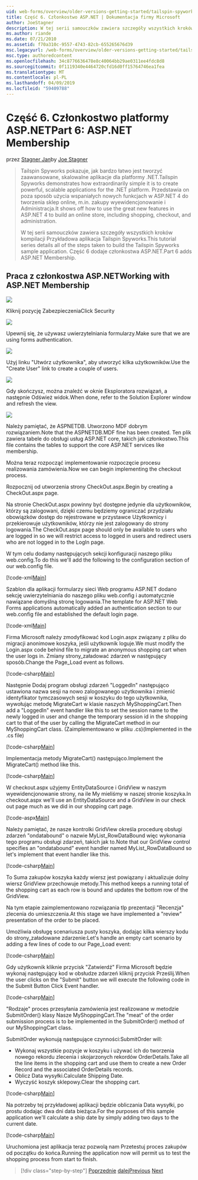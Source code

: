 ```yaml
---
uid: web-forms/overview/older-versions-getting-started/tailspin-spyworks/tailspin-spyworks-part-6
title: Część 6. Członkostwo ASP.NET | Dokumentacja firmy Microsoft
author: JoeStagner
description: W tej serii samouczków zawiera szczegóły wszystkich kroków kompilacji Przykładowa aplikacja Tailspin Spyworks. Część 6 dodaje członkostwa ASP.NET.
ms.author: riande
ms.date: 07/21/2010
ms.assetid: f70a310c-9557-4743-82cb-655265676d39
msc.legacyurl: /web-forms/overview/older-versions-getting-started/tailspin-spyworks/tailspin-spyworks-part-6
msc.type: authoredcontent
ms.openlocfilehash: 34c8776636478e8c40064bb29ae0311ee4fdc8d8
ms.sourcegitcommit: 0f1119340e4464720cfd16d0ff15764746ea1fea
ms.translationtype: MT
ms.contentlocale: pl-PL
ms.lasthandoff: 04/09/2019
ms.locfileid: "59409788"
---
```

# <a name="part-6-aspnet-membership"></a><span data-ttu-id="60b77-104">Część 6. Członkostwo platformy ASP.NET</span><span class="sxs-lookup"><span data-stu-id="60b77-104">Part 6: ASP.NET Membership</span></span>

<span data-ttu-id="60b77-105">przez [Stagner Jan](https://github.com/JoeStagner)</span><span class="sxs-lookup"><span data-stu-id="60b77-105">by [Joe Stagner](https://github.com/JoeStagner)</span></span>

> <span data-ttu-id="60b77-106">Tailspin Spyworks pokazuje, jak bardzo łatwo jest tworzyć zaawansowane, skalowalne aplikacje dla platformy .NET.</span><span class="sxs-lookup"><span data-stu-id="60b77-106">Tailspin Spyworks demonstrates how extraordinarily simple it is to create powerful, scalable applications for the .NET platform.</span></span> <span data-ttu-id="60b77-107">Przedstawia on poza sposób użycia wspaniałych nowych funkcjach w ASP.NET 4 do tworzenia sklep online, m.in. zakupy wyewidencjonowanie i Administracja.</span><span class="sxs-lookup"><span data-stu-id="60b77-107">It shows off how to use the great new features in ASP.NET 4 to build an online store, including shopping, checkout, and administration.</span></span>
> 
> <span data-ttu-id="60b77-108">W tej serii samouczków zawiera szczegóły wszystkich kroków kompilacji Przykładowa aplikacja Tailspin Spyworks.</span><span class="sxs-lookup"><span data-stu-id="60b77-108">This tutorial series details all of the steps taken to build the Tailspin Spyworks sample application.</span></span> <span data-ttu-id="60b77-109">Część 6 dodaje członkostwa ASP.NET.</span><span class="sxs-lookup"><span data-stu-id="60b77-109">Part 6 adds ASP.NET Membership.</span></span>


## <a id="_Toc260221672"></a>  <span data-ttu-id="60b77-110">Praca z członkostwa ASP.NET</span><span class="sxs-lookup"><span data-stu-id="60b77-110">Working with ASP.NET Membership</span></span>

![](tailspin-spyworks-part-6/_static/image1.png)

<span data-ttu-id="60b77-111">Kliknij pozycję Zabezpieczenia</span><span class="sxs-lookup"><span data-stu-id="60b77-111">Click Security</span></span>

![](tailspin-spyworks-part-6/_static/image1.jpg)

<span data-ttu-id="60b77-112">Upewnij się, że używasz uwierzytelniania formularzy.</span><span class="sxs-lookup"><span data-stu-id="60b77-112">Make sure that we are using forms authentication.</span></span>

![](tailspin-spyworks-part-6/_static/image2.jpg)

<span data-ttu-id="60b77-113">Użyj linku "Utwórz użytkownika", aby utworzyć kilka użytkowników.</span><span class="sxs-lookup"><span data-stu-id="60b77-113">Use the "Create User" link to create a couple of users.</span></span>

![](tailspin-spyworks-part-6/_static/image3.jpg)

<span data-ttu-id="60b77-114">Gdy skończysz, można znaleźć w oknie Eksploratora rozwiązań, a następnie Odśwież widok.</span><span class="sxs-lookup"><span data-stu-id="60b77-114">When done, refer to the Solution Explorer window and refresh the view.</span></span>

![](tailspin-spyworks-part-6/_static/image2.png)

<span data-ttu-id="60b77-115">Należy pamiętać, że ASPNETDB. Utworzono MDF dobrym rozwiązaniem.</span><span class="sxs-lookup"><span data-stu-id="60b77-115">Note that the ASPNETDB.MDF fine has been created.</span></span> <span data-ttu-id="60b77-116">Ten plik zawiera tabele do obsługi usług ASP.NET core, takich jak członkostwo.</span><span class="sxs-lookup"><span data-stu-id="60b77-116">This file contains the tables to support the core ASP.NET services like membership.</span></span>

<span data-ttu-id="60b77-117">Można teraz rozpocząć implementowanie rozpoczęcie procesu realizowania zamówienia.</span><span class="sxs-lookup"><span data-stu-id="60b77-117">Now we can begin implementing the checkout process.</span></span>

<span data-ttu-id="60b77-118">Rozpocznij od utworzenia strony CheckOut.aspx.</span><span class="sxs-lookup"><span data-stu-id="60b77-118">Begin by creating a CheckOut.aspx page.</span></span>

<span data-ttu-id="60b77-119">Na stronie CheckOut.aspx powinny być dostępne jedynie dla użytkowników, którzy są zalogowani, dzięki czemu będziemy ograniczać przydziału obowiązków dostęp do rejestrowane w przystawce Użytkownicy i przekierowuje użytkowników, którzy nie jest zalogowany do strony logowania.</span><span class="sxs-lookup"><span data-stu-id="60b77-119">The CheckOut.aspx page should only be available to users who are logged in so we will restrict access to logged in users and redirect users who are not logged in to the LogIn page.</span></span>

<span data-ttu-id="60b77-120">W tym celu dodamy następujących sekcji konfiguracji naszego pliku web.config.</span><span class="sxs-lookup"><span data-stu-id="60b77-120">To do this we'll add the following to the configuration section of our web.config file.</span></span>

[!code-xml[Main](tailspin-spyworks-part-6/samples/sample1.xml)]

<span data-ttu-id="60b77-121">Szablon dla aplikacji formularzy sieci Web programu ASP.NET dodano sekcję uwierzytelniania do naszego pliku web.config i automatycznie nawiązane domyślną stronę logowania.</span><span class="sxs-lookup"><span data-stu-id="60b77-121">The template for ASP.NET Web Forms applications automatically added an authentication section to our web.config file and established the default login page.</span></span>

[!code-xml[Main](tailspin-spyworks-part-6/samples/sample2.xml)]

<span data-ttu-id="60b77-122">Firma Microsoft należy zmodyfikować kod Login.aspx związany z pliku do migracji anonimowe koszyka, jeśli użytkownik loguje.</span><span class="sxs-lookup"><span data-stu-id="60b77-122">We must modify the Login.aspx code behind file to migrate an anonymous shopping cart when the user logs in.</span></span> <span data-ttu-id="60b77-123">Zmiany strony\_załadować zdarzeń w następujący sposób.</span><span class="sxs-lookup"><span data-stu-id="60b77-123">Change the Page\_Load event as follows.</span></span>

[!code-csharp[Main](tailspin-spyworks-part-6/samples/sample3.cs)]

<span data-ttu-id="60b77-124">Następnie Dodaj program obsługi zdarzeń "LoggedIn" następująco ustawiona nazwa sesji na nowo zalogowanego użytkownika i zmienić identyfikator tymczasowych sesji w koszyku do tego użytkownika, wywołując metodę MigrateCart w klasie naszych MyShoppingCart.</span><span class="sxs-lookup"><span data-stu-id="60b77-124">Then add a "LoggedIn" event handler like this to set the session name to the newly logged in user and change the temporary session id in the shopping cart to that of the user by calling the MigrateCart method in our MyShoppingCart class.</span></span> <span data-ttu-id="60b77-125">(Zaimplementowano w pliku .cs)</span><span class="sxs-lookup"><span data-stu-id="60b77-125">(Implemented in the .cs file)</span></span>

[!code-csharp[Main](tailspin-spyworks-part-6/samples/sample4.cs)]

<span data-ttu-id="60b77-126">Implementacja metody MigrateCart() następująco.</span><span class="sxs-lookup"><span data-stu-id="60b77-126">Implement the MigrateCart() method like this.</span></span>

[!code-csharp[Main](tailspin-spyworks-part-6/samples/sample5.cs)]

<span data-ttu-id="60b77-127">W checkout.aspx użyjemy EntityDataSource i GridView w naszym wyewidencjonowanie strony, na ile My mieliśmy w naszej stronie koszyka.</span><span class="sxs-lookup"><span data-stu-id="60b77-127">In checkout.aspx we'll use an EntityDataSource and a GridView in our check out page much as we did in our shopping cart page.</span></span>

[!code-aspx[Main](tailspin-spyworks-part-6/samples/sample6.aspx)]

<span data-ttu-id="60b77-128">Należy pamiętać, że nasze kontrolki GridView określa procedurę obsługi zdarzeń "ondatabound" o nazwie MyList\_RowDataBound więc wykonania tego programu obsługi zdarzeń, takich jak to.</span><span class="sxs-lookup"><span data-stu-id="60b77-128">Note that our GridView control specifies an "ondatabound" event handler named MyList\_RowDataBound so let's implement that event handler like this.</span></span>

[!code-csharp[Main](tailspin-spyworks-part-6/samples/sample7.cs)]

<span data-ttu-id="60b77-129">To Suma zakupów koszyka każdy wiersz jest powiązany i aktualizuje dolny wiersz GridView przechowuje metody.</span><span class="sxs-lookup"><span data-stu-id="60b77-129">This method keeps a running total of the shopping cart as each row is bound and updates the bottom row of the GridView.</span></span>

<span data-ttu-id="60b77-130">Na tym etapie zaimplementowano rozwiązania tlp prezentacji "Recenzja" zlecenia do umieszczenia.</span><span class="sxs-lookup"><span data-stu-id="60b77-130">At this stage we have implemented a "review" presentation of the order to be placed.</span></span>

<span data-ttu-id="60b77-131">Umożliwia obsługę scenariusza pusty koszyka, dodając kilka wierszy kodu do strony\_załadowane zdarzenie:</span><span class="sxs-lookup"><span data-stu-id="60b77-131">Let's handle an empty cart scenario by adding a few lines of code to our Page\_Load event:</span></span>

[!code-csharp[Main](tailspin-spyworks-part-6/samples/sample8.cs)]

<span data-ttu-id="60b77-132">Gdy użytkownik kliknie przycisk "Zatwierdź" Firma Microsoft będzie wykonaj następujący kod w obsłudze zdarzeń kliknij przycisk Prześlij.</span><span class="sxs-lookup"><span data-stu-id="60b77-132">When the user clicks on the "Submit" button we will execute the following code in the Submit Button Click Event handler.</span></span>

[!code-csharp[Main](tailspin-spyworks-part-6/samples/sample9.cs)]

<span data-ttu-id="60b77-133">"Rodzaje" proces przesyłania zamówienia jest realizowane w metodzie SubmitOrder() klasy Nasze MyShoppingCart.</span><span class="sxs-lookup"><span data-stu-id="60b77-133">The "meat" of the order submission process is to be implemented in the SubmitOrder() method of our MyShoppingCart class.</span></span>

<span data-ttu-id="60b77-134">SubmitOrder wykonują następujące czynności:</span><span class="sxs-lookup"><span data-stu-id="60b77-134">SubmitOrder will:</span></span>

- <span data-ttu-id="60b77-135">Wykonaj wszystkie pozycje w koszyku i używać ich do tworzenia nowego rekordu zlecenia i skojarzonych rekordów OrderDetails.</span><span class="sxs-lookup"><span data-stu-id="60b77-135">Take all the line items in the shopping cart and use them to create a new Order Record and the associated OrderDetails records.</span></span>
- <span data-ttu-id="60b77-136">Oblicz Data wysyłki.</span><span class="sxs-lookup"><span data-stu-id="60b77-136">Calculate Shipping Date.</span></span>
- <span data-ttu-id="60b77-137">Wyczyść koszyk sklepowy.</span><span class="sxs-lookup"><span data-stu-id="60b77-137">Clear the shopping cart.</span></span>


[!code-csharp[Main](tailspin-spyworks-part-6/samples/sample10.cs)]

<span data-ttu-id="60b77-138">Na potrzeby tej przykładowej aplikacji będzie obliczania Data wysyłki, po prostu dodając dwa dni data bieżąca.</span><span class="sxs-lookup"><span data-stu-id="60b77-138">For the purposes of this sample application we'll calculate a ship date by simply adding two days to the current date.</span></span>

[!code-csharp[Main](tailspin-spyworks-part-6/samples/sample11.cs)]

<span data-ttu-id="60b77-139">Uruchomiona jest aplikacja teraz pozwolą nam Przetestuj proces zakupów od początku do końca.</span><span class="sxs-lookup"><span data-stu-id="60b77-139">Running the application now will permit us to test the shopping process from start to finish.</span></span>

> [!div class="step-by-step"]
> <span data-ttu-id="60b77-140">[Poprzednie](tailspin-spyworks-part-5.md)
> [dalej](tailspin-spyworks-part-7.md)</span><span class="sxs-lookup"><span data-stu-id="60b77-140">[Previous](tailspin-spyworks-part-5.md)
[Next](tailspin-spyworks-part-7.md)</span></span>
